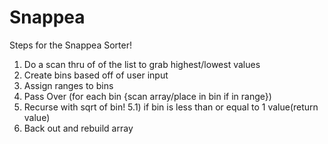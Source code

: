 # Snappea
Steps for the Snappea Sorter!
1) Do a scan thru of of the list to grab highest/lowest values
2) Create bins based off of user input
3) Assign ranges to bins
4) Pass Over (for each bin {scan array/place in bin if in range})
5) Recurse with sqrt of bin!
  5.1) if bin is less than or equal to 1 value(return value)
6) Back out and rebuild array
